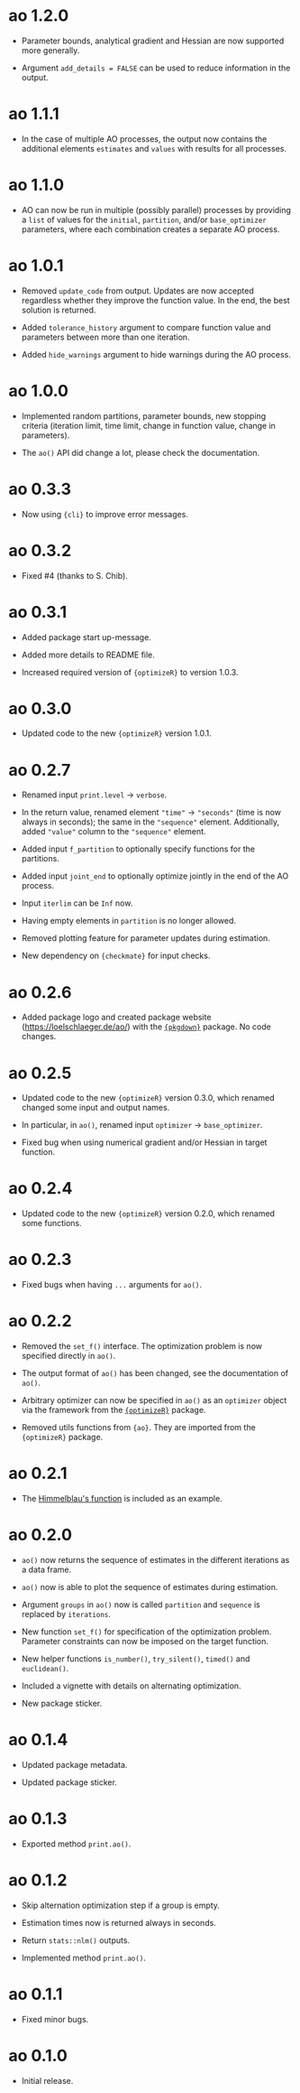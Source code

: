 # ao 1.2.0

* Parameter bounds, analytical gradient and Hessian are now supported more generally.

* Argument `add_details = FALSE` can be used to reduce information in the output.

# ao 1.1.1

* In the case of multiple AO processes, the output now contains the additional elements `estimates` and `values` with results for all processes.

# ao 1.1.0

* AO can now be run in multiple (possibly parallel) processes by providing a `list` of values for the `initial`, `partition`, and/or `base_optimizer` parameters, where each combination creates a separate AO process.

# ao 1.0.1

* Removed `update_code` from output. Updates are now accepted regardless whether they improve the function value. In the end, the best solution is returned.

* Added `tolerance_history` argument to compare function value and parameters between more than one iteration.

* Added `hide_warnings` argument to hide warnings during the AO process.

# ao 1.0.0

* Implemented random partitions, parameter bounds, new stopping criteria (iteration limit, time limit, change in function value, change in parameters).

* The `ao()` API did change a lot, please check the documentation.

# ao 0.3.3

* Now using `{cli}` to improve error messages.

# ao 0.3.2

* Fixed #4 (thanks to S. Chib).

# ao 0.3.1

* Added package start up-message.

* Added more details to README file.

* Increased required version of `{optimizeR}` to version 1.0.3.

# ao 0.3.0

* Updated code to the new `{optimizeR}` version 1.0.1.

# ao 0.2.7

* Renamed input `print.level` -> `verbose`.

* In the return value, renamed element `"time"` -> `"seconds"` (time is now always in seconds); the same in the `"sequence"` element. Additionally, added `"value"` column to the `"sequence"` element.

* Added input `f_partition` to optionally specify functions for the partitions.

* Added input `joint_end` to optionally optimize jointly in the end of the AO process.

* Input `iterlim` can be `Inf` now.

* Having empty elements in `partition` is no longer allowed.

* Removed plotting feature for parameter updates during estimation.

* New dependency on `{checkmate}` for input checks.

# ao 0.2.6

* Added package logo and created package website (https://loelschlaeger.de/ao/) with the [`{pkgdown}`](https://pkgdown.r-lib.org/) package. No code changes.

# ao 0.2.5

* Updated code to the new `{optimizeR}` version 0.3.0, which renamed changed some input and output names.

* In particular, in `ao()`, renamed input `optimizer` -> `base_optimizer`.

* Fixed bug when using numerical gradient and/or Hessian in target function.

# ao 0.2.4

* Updated code to the new `{optimizeR}` version 0.2.0, which renamed some functions.

# ao 0.2.3

* Fixed bugs when having `...` arguments for `ao()`.

# ao 0.2.2

* Removed the `set_f()` interface. The optimization problem is now specified directly in `ao()`.

* The output format of `ao()` has been changed, see the documentation of `ao()`.

* Arbitrary optimizer can now be specified in `ao()` as an `optimizer` object via the framework from the [`{optimizeR}`](https://CRAN.R-project.org/package=optimizeR) package.

* Removed utils functions from `{ao}`. They are imported from the `{optimizeR}` package.

# ao 0.2.1

* The [Himmelblau's function](https://en.wikipedia.org/wiki/Himmelblau%27s_function) is included as an example.

# ao 0.2.0

* `ao()` now returns the sequence of estimates in the different iterations as a data frame.

* `ao()` now is able to plot the sequence of estimates during estimation.

* Argument `groups` in `ao()` now is called `partition` and `sequence` is replaced by `iterations`.

* New function `set_f()` for specification of the optimization problem. Parameter constraints can now be imposed on the target function.

* New helper functions `is_number()`, `try_silent()`, `timed()` and `euclidean()`.

* Included a vignette with details on alternating optimization.

* New package sticker.

# ao 0.1.4

* Updated package metadata.

* Updated package sticker.

# ao 0.1.3

* Exported method `print.ao()`.

# ao 0.1.2

* Skip alternation optimization step if a group is empty.

* Estimation times now is returned always in seconds.

* Return `stats::nlm()` outputs.

* Implemented method `print.ao()`.

# ao 0.1.1

* Fixed minor bugs.

# ao 0.1.0

* Initial release.
